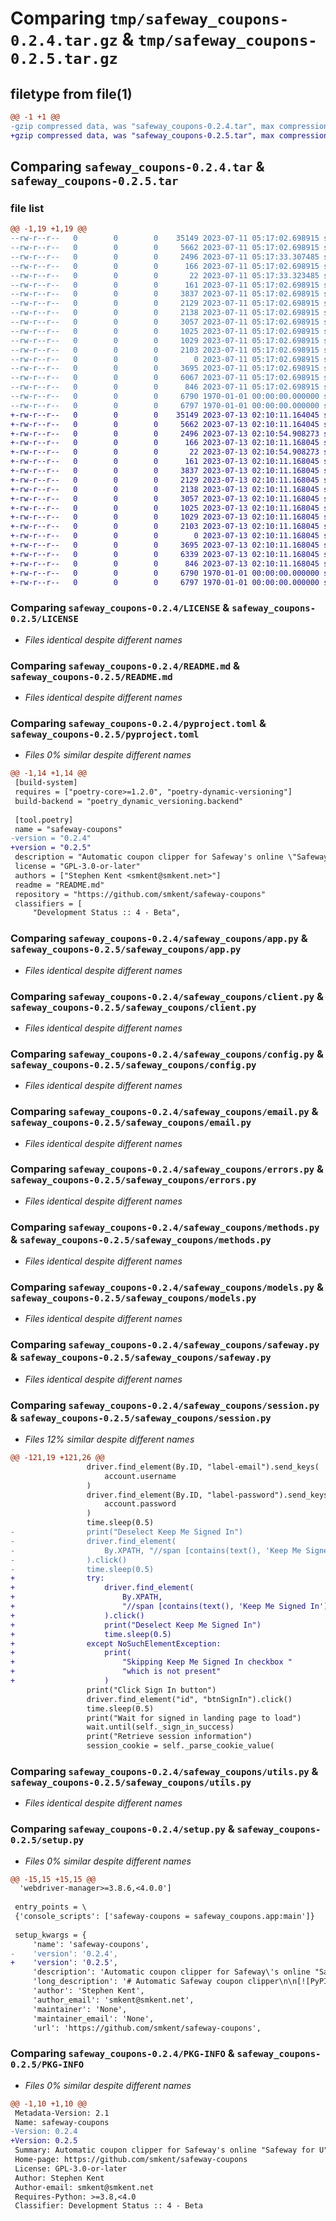 # Comparing `tmp/safeway_coupons-0.2.4.tar.gz` & `tmp/safeway_coupons-0.2.5.tar.gz`

## filetype from file(1)

```diff
@@ -1 +1 @@
-gzip compressed data, was "safeway_coupons-0.2.4.tar", max compression
+gzip compressed data, was "safeway_coupons-0.2.5.tar", max compression
```

## Comparing `safeway_coupons-0.2.4.tar` & `safeway_coupons-0.2.5.tar`

### file list

```diff
@@ -1,19 +1,19 @@
--rw-r--r--   0        0        0    35149 2023-07-11 05:17:02.698915 safeway_coupons-0.2.4/LICENSE
--rw-r--r--   0        0        0     5662 2023-07-11 05:17:02.698915 safeway_coupons-0.2.4/README.md
--rw-r--r--   0        0        0     2496 2023-07-11 05:17:33.307485 safeway_coupons-0.2.4/pyproject.toml
--rw-r--r--   0        0        0      166 2023-07-11 05:17:02.698915 safeway_coupons-0.2.4/safeway_coupons/__init__.py
--rw-r--r--   0        0        0       22 2023-07-11 05:17:33.323485 safeway_coupons-0.2.4/safeway_coupons/__version__.py
--rw-r--r--   0        0        0      161 2023-07-11 05:17:02.698915 safeway_coupons-0.2.4/safeway_coupons/accounts.py
--rw-r--r--   0        0        0     3837 2023-07-11 05:17:02.698915 safeway_coupons-0.2.4/safeway_coupons/app.py
--rw-r--r--   0        0        0     2129 2023-07-11 05:17:02.698915 safeway_coupons-0.2.4/safeway_coupons/client.py
--rw-r--r--   0        0        0     2138 2023-07-11 05:17:02.698915 safeway_coupons-0.2.4/safeway_coupons/config.py
--rw-r--r--   0        0        0     3057 2023-07-11 05:17:02.698915 safeway_coupons-0.2.4/safeway_coupons/email.py
--rw-r--r--   0        0        0     1025 2023-07-11 05:17:02.698915 safeway_coupons-0.2.4/safeway_coupons/errors.py
--rw-r--r--   0        0        0     1029 2023-07-11 05:17:02.698915 safeway_coupons-0.2.4/safeway_coupons/methods.py
--rw-r--r--   0        0        0     2103 2023-07-11 05:17:02.698915 safeway_coupons-0.2.4/safeway_coupons/models.py
--rw-r--r--   0        0        0        0 2023-07-11 05:17:02.698915 safeway_coupons-0.2.4/safeway_coupons/py.typed
--rw-r--r--   0        0        0     3695 2023-07-11 05:17:02.698915 safeway_coupons-0.2.4/safeway_coupons/safeway.py
--rw-r--r--   0        0        0     6067 2023-07-11 05:17:02.698915 safeway_coupons-0.2.4/safeway_coupons/session.py
--rw-r--r--   0        0        0      846 2023-07-11 05:17:02.698915 safeway_coupons-0.2.4/safeway_coupons/utils.py
--rw-r--r--   0        0        0     6790 1970-01-01 00:00:00.000000 safeway_coupons-0.2.4/setup.py
--rw-r--r--   0        0        0     6797 1970-01-01 00:00:00.000000 safeway_coupons-0.2.4/PKG-INFO
+-rw-r--r--   0        0        0    35149 2023-07-13 02:10:11.164045 safeway_coupons-0.2.5/LICENSE
+-rw-r--r--   0        0        0     5662 2023-07-13 02:10:11.164045 safeway_coupons-0.2.5/README.md
+-rw-r--r--   0        0        0     2496 2023-07-13 02:10:54.908273 safeway_coupons-0.2.5/pyproject.toml
+-rw-r--r--   0        0        0      166 2023-07-13 02:10:11.168045 safeway_coupons-0.2.5/safeway_coupons/__init__.py
+-rw-r--r--   0        0        0       22 2023-07-13 02:10:54.908273 safeway_coupons-0.2.5/safeway_coupons/__version__.py
+-rw-r--r--   0        0        0      161 2023-07-13 02:10:11.168045 safeway_coupons-0.2.5/safeway_coupons/accounts.py
+-rw-r--r--   0        0        0     3837 2023-07-13 02:10:11.168045 safeway_coupons-0.2.5/safeway_coupons/app.py
+-rw-r--r--   0        0        0     2129 2023-07-13 02:10:11.168045 safeway_coupons-0.2.5/safeway_coupons/client.py
+-rw-r--r--   0        0        0     2138 2023-07-13 02:10:11.168045 safeway_coupons-0.2.5/safeway_coupons/config.py
+-rw-r--r--   0        0        0     3057 2023-07-13 02:10:11.168045 safeway_coupons-0.2.5/safeway_coupons/email.py
+-rw-r--r--   0        0        0     1025 2023-07-13 02:10:11.168045 safeway_coupons-0.2.5/safeway_coupons/errors.py
+-rw-r--r--   0        0        0     1029 2023-07-13 02:10:11.168045 safeway_coupons-0.2.5/safeway_coupons/methods.py
+-rw-r--r--   0        0        0     2103 2023-07-13 02:10:11.168045 safeway_coupons-0.2.5/safeway_coupons/models.py
+-rw-r--r--   0        0        0        0 2023-07-13 02:10:11.168045 safeway_coupons-0.2.5/safeway_coupons/py.typed
+-rw-r--r--   0        0        0     3695 2023-07-13 02:10:11.168045 safeway_coupons-0.2.5/safeway_coupons/safeway.py
+-rw-r--r--   0        0        0     6339 2023-07-13 02:10:11.168045 safeway_coupons-0.2.5/safeway_coupons/session.py
+-rw-r--r--   0        0        0      846 2023-07-13 02:10:11.168045 safeway_coupons-0.2.5/safeway_coupons/utils.py
+-rw-r--r--   0        0        0     6790 1970-01-01 00:00:00.000000 safeway_coupons-0.2.5/setup.py
+-rw-r--r--   0        0        0     6797 1970-01-01 00:00:00.000000 safeway_coupons-0.2.5/PKG-INFO
```

### Comparing `safeway_coupons-0.2.4/LICENSE` & `safeway_coupons-0.2.5/LICENSE`

 * *Files identical despite different names*

### Comparing `safeway_coupons-0.2.4/README.md` & `safeway_coupons-0.2.5/README.md`

 * *Files identical despite different names*

### Comparing `safeway_coupons-0.2.4/pyproject.toml` & `safeway_coupons-0.2.5/pyproject.toml`

 * *Files 0% similar despite different names*

```diff
@@ -1,14 +1,14 @@
 [build-system]
 requires = ["poetry-core>=1.2.0", "poetry-dynamic-versioning"]
 build-backend = "poetry_dynamic_versioning.backend"
 
 [tool.poetry]
 name = "safeway-coupons"
-version = "0.2.4"
+version = "0.2.5"
 description = "Automatic coupon clipper for Safeway's online \"Safeway for U\" coupons"
 license = "GPL-3.0-or-later"
 authors = ["Stephen Kent <smkent@smkent.net>"]
 readme = "README.md"
 repository = "https://github.com/smkent/safeway-coupons"
 classifiers = [
     "Development Status :: 4 - Beta",
```

### Comparing `safeway_coupons-0.2.4/safeway_coupons/app.py` & `safeway_coupons-0.2.5/safeway_coupons/app.py`

 * *Files identical despite different names*

### Comparing `safeway_coupons-0.2.4/safeway_coupons/client.py` & `safeway_coupons-0.2.5/safeway_coupons/client.py`

 * *Files identical despite different names*

### Comparing `safeway_coupons-0.2.4/safeway_coupons/config.py` & `safeway_coupons-0.2.5/safeway_coupons/config.py`

 * *Files identical despite different names*

### Comparing `safeway_coupons-0.2.4/safeway_coupons/email.py` & `safeway_coupons-0.2.5/safeway_coupons/email.py`

 * *Files identical despite different names*

### Comparing `safeway_coupons-0.2.4/safeway_coupons/errors.py` & `safeway_coupons-0.2.5/safeway_coupons/errors.py`

 * *Files identical despite different names*

### Comparing `safeway_coupons-0.2.4/safeway_coupons/methods.py` & `safeway_coupons-0.2.5/safeway_coupons/methods.py`

 * *Files identical despite different names*

### Comparing `safeway_coupons-0.2.4/safeway_coupons/models.py` & `safeway_coupons-0.2.5/safeway_coupons/models.py`

 * *Files identical despite different names*

### Comparing `safeway_coupons-0.2.4/safeway_coupons/safeway.py` & `safeway_coupons-0.2.5/safeway_coupons/safeway.py`

 * *Files identical despite different names*

### Comparing `safeway_coupons-0.2.4/safeway_coupons/session.py` & `safeway_coupons-0.2.5/safeway_coupons/session.py`

 * *Files 12% similar despite different names*

```diff
@@ -121,19 +121,26 @@
                 driver.find_element(By.ID, "label-email").send_keys(
                     account.username
                 )
                 driver.find_element(By.ID, "label-password").send_keys(
                     account.password
                 )
                 time.sleep(0.5)
-                print("Deselect Keep Me Signed In")
-                driver.find_element(
-                    By.XPATH, "//span [contains(text(), 'Keep Me Signed In')]"
-                ).click()
-                time.sleep(0.5)
+                try:
+                    driver.find_element(
+                        By.XPATH,
+                        "//span [contains(text(), 'Keep Me Signed In')]",
+                    ).click()
+                    print("Deselect Keep Me Signed In")
+                    time.sleep(0.5)
+                except NoSuchElementException:
+                    print(
+                        "Skipping Keep Me Signed In checkbox "
+                        "which is not present"
+                    )
                 print("Click Sign In button")
                 driver.find_element("id", "btnSignIn").click()
                 time.sleep(0.5)
                 print("Wait for signed in landing page to load")
                 wait.until(self._sign_in_success)
                 print("Retrieve session information")
                 session_cookie = self._parse_cookie_value(
```

### Comparing `safeway_coupons-0.2.4/safeway_coupons/utils.py` & `safeway_coupons-0.2.5/safeway_coupons/utils.py`

 * *Files identical despite different names*

### Comparing `safeway_coupons-0.2.4/setup.py` & `safeway_coupons-0.2.5/setup.py`

 * *Files 0% similar despite different names*

```diff
@@ -15,15 +15,15 @@
  'webdriver-manager>=3.8.6,<4.0.0']
 
 entry_points = \
 {'console_scripts': ['safeway-coupons = safeway_coupons.app:main']}
 
 setup_kwargs = {
     'name': 'safeway-coupons',
-    'version': '0.2.4',
+    'version': '0.2.5',
     'description': 'Automatic coupon clipper for Safeway\'s online "Safeway for U" coupons',
     'long_description': '# Automatic Safeway coupon clipper\n\n[![PyPI](https://img.shields.io/pypi/v/safeway-coupons)][pypi]\n[![PyPI - Python Version](https://img.shields.io/pypi/pyversions/safeway-coupons)][pypi]\n[![Build](https://img.shields.io/github/checks-status/smkent/safeway-coupons/main?label=build)][gh-actions]\n[![codecov](https://codecov.io/gh/smkent/safeway-coupons/branch/main/graph/badge.svg)][codecov]\n[![GitHub stars](https://img.shields.io/github/stars/smkent/safeway-coupons?style=social)][repo]\n\n**safeway-coupons** is a script that will log in to an account on safeway.com,\nand attempt to select all of the "Safeway for U" electronic coupons on the site\nso they don\'t have to each be clicked manually.\n\n## Design notes\n\nSafeway\'s sign in page is protected by a web application firewall (WAF).\nsafeway-coupons performs authentication using a headless instance of Google\nChrome. Authentication may fail based on your IP\'s reputation, either by\npresenting a CAPTCHA or denying sign in attempts altogether. safeway-coupons\ncurrently does not have support for prompting the user to solve CAPTCHAs.\n\nOnce a signed in session is established, coupon clipping is performed using HTTP\nrequests via [requests][requests].\n\n## Installation and usage with Docker\n\nA Docker container is provided which runs safeway-coupons with cron. The cron\nschedule and your Safeway account details may be configured using environment\nvariables, or with an accounts file.\n\nExample `docker-compose.yaml` with configuration via environment variables:\n\n```yaml\nversion: "3.7"\n\nservices:\n  safeway-coupons:\n    image: ghcr.io/smkent/safeway-coupons:latest\n    environment:\n      CRON_SCHEDULE: "0 2 * * *"  # Run at 2:00 AM UTC each day\n      # TZ: Antarctica/McMurdo  # Optional time zone to use instead of UTC\n      SMTPHOST: your.smtp.host\n      SAFEWAY_ACCOUNT_USERNAME: your.safeway.account.email@example.com\n      SAFEWAY_ACCOUNT_PASSWORD: very_secret\n      SAFEWAY_ACCOUNT_MAIL_FROM: your.email@example.com\n      SAFEWAY_ACCOUNT_MAIL_TO: your.email@example.com\n      # EXTRA_ARGS: --debug  # Optional\n    restart: unless-stopped\n```\n\nExample `docker-compose.yaml` with configuration via accounts file:\n\n```yaml\nversion: "3.7"\n\nservices:\n  safeway-coupons:\n    image: ghcr.io/smkent/safeway-coupons:latest\n    environment:\n      CRON_SCHEDULE: "0 2 * * *"  # Run at 2:00 AM UTC each day\n      # TZ: Antarctica/McMurdo  # Optional time zone to use instead of UTC\n      SMTPHOST: your.smtp.host\n      SAFEWAY_ACCOUNTS_FILE: /accounts_file\n      # EXTRA_ARGS: --debug  # Optional\n    restart: unless-stopped\n    volumes:\n      - path/to/safeway_accounts_file:/accounts_file:ro\n```\n\nStart the container by running:\n\n```console\ndocker-compose up -d\n```\n\nDebugging information can be viewed in the container log:\n\n```console\ndocker-compose logs -f\n```\n\n## Installation from PyPI\n\n### Prerequisites\n\n* Google Chrome (for authentication performed via Selenium).\n* Optional: `sendmail` (for email support)\n\n### Installation\n\n[safeway-coupons is available on PyPI][pypi]:\n\n```console\npip install safeway-coupons\n```\n\n### Usage\n\nFor best results, run this program once a day or so with a cron daemon.\n\nFor full usage options, run\n\n```console\nsafeway-coupons --help\n```\n\n### Configuration\n\n**safeway-coupons** can clip coupons for one or more Safeway accounts in a\nsingle run, depending on the configuration method used.\n\nIf a sender email address is configured, a summary email will be sent for each\nSafeway account via `sendmail`. The email recipient defaults to the Safeway\naccount email address, but can be overridden for each account.\n\nAccounts are searched via the following methods in the listed order. Only one\naccount configuration method may be used at a time.\n\n#### With environment variables\n\nA single Safeway account can be configured with environment variables:\n\n* `SAFEWAY_ACCOUNT_USERNAME`: Account email address (required)\n* `SAFEWAY_ACCOUNT_PASSWORD`: Account password (required)\n* `SAFEWAY_ACCOUNT_MAIL_FROM`: Sender address for email summary\n* `SAFEWAY_ACCOUNT_MAIL_TO`: Recipient address for email summary\n\n#### With config file\n\nMultiple Safeway accounts can be provided in an ini-style config file, with a\nsection for each account. For example:\n\n```ini\nemail_sender = sender@example.com   ; optional\n\n[safeway.account@example.com]       ; required\npassword = 12345                    ; required\nnotify = your.email@example.com     ; optional\n```\n\nProvide the path to your config file using the `-c` or `--accounts-config`\noption:\n\n```console\nsafeway-coupons -c path/to/config/file\n```\n\n## Development\n\n### [Poetry][poetry] installation\n\nVia [`pipx`][pipx]:\n\n```console\npip install pipx\npipx install poetry\npipx inject poetry poetry-dynamic-versioning poetry-pre-commit-plugin\n```\n\nVia `pip`:\n\n```console\npip install poetry\npoetry self add poetry-dynamic-versioning poetry-pre-commit-plugin\n```\n\n### Development tasks\n\n* Setup: `poetry install`\n* Run static checks: `poetry run poe lint` or\n  `poetry run pre-commit run --all-files`\n* Run static checks and tests: `poetry run poe test`\n\n---\n\nCreated from [smkent/cookie-python][cookie-python] using\n[cookiecutter][cookiecutter]\n\n[codecov]: https://codecov.io/gh/smkent/safeway-coupons\n[cookie-python]: https://github.com/smkent/cookie-python\n[cookiecutter]: https://github.com/cookiecutter/cookiecutter\n[gh-actions]: https://github.com/smkent/safeway-coupons/actions?query=branch%3Amain\n[pipx]: https://pypa.github.io/pipx/\n[poetry]: https://python-poetry.org/docs/#installation\n[pypi]: https://pypi.org/project/safeway-coupons/\n[repo]: https://github.com/smkent/safeway-coupons\n[requests]: https://requests.readthedocs.io/en/latest/\n',
     'author': 'Stephen Kent',
     'author_email': 'smkent@smkent.net',
     'maintainer': 'None',
     'maintainer_email': 'None',
     'url': 'https://github.com/smkent/safeway-coupons',
```

### Comparing `safeway_coupons-0.2.4/PKG-INFO` & `safeway_coupons-0.2.5/PKG-INFO`

 * *Files 0% similar despite different names*

```diff
@@ -1,10 +1,10 @@
 Metadata-Version: 2.1
 Name: safeway-coupons
-Version: 0.2.4
+Version: 0.2.5
 Summary: Automatic coupon clipper for Safeway's online "Safeway for U" coupons
 Home-page: https://github.com/smkent/safeway-coupons
 License: GPL-3.0-or-later
 Author: Stephen Kent
 Author-email: smkent@smkent.net
 Requires-Python: >=3.8,<4.0
 Classifier: Development Status :: 4 - Beta
```

